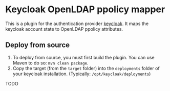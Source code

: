 # Keycloak OpenLDAP ppolicy mapper

This is a plugin for the authentication provider [keycloak](https://keycloak.org). It maps the keycloak account state to OpenLDAP ppolicy attributes.

## Deploy from source

1. To deploy from source, you must first build the plugin. You can use Maven to do so: `mvn clean package`.
2. Copy the target (from the `target` folder) into the `deployments` folder of your keycloak installation. (Typically: `/opt/keycloak/deployments`)

TODO
